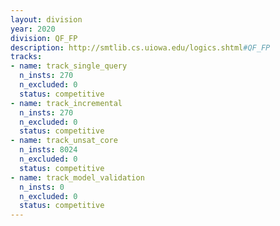 ```yaml
---
layout: division
year: 2020
division: QF_FP
description: http://smtlib.cs.uiowa.edu/logics.shtml#QF_FP
tracks:
- name: track_single_query
  n_insts: 270
  n_excluded: 0
  status: competitive
- name: track_incremental
  n_insts: 270
  n_excluded: 0
  status: competitive
- name: track_unsat_core
  n_insts: 8024
  n_excluded: 0
  status: competitive
- name: track_model_validation
  n_insts: 0
  n_excluded: 0
  status: competitive
---
```



